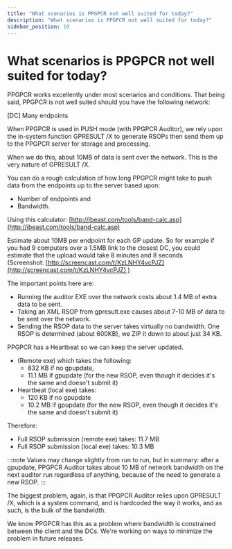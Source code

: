 ```yaml
---
title: "What scenarios is PPGPCR not well suited for today?"
description: "What scenarios is PPGPCR not well suited for today?"
sidebar_position: 10
---
```


# What scenarios is PPGPCR not well suited for today?

PPGPCR works excellently under most scenarios and conditions. That being said, PPGPCR is not well
suited should you have the following network:

[DC] Many endpoints

When PPGPCR is used in PUSH mode (with PPGPCR Auditor), we rely upon the in-system function GPRESULT
/X to generate RSOPs then send them up to the PPGPCR server for storage and processing.

When we do this, about 10MB of data is sent over the network. This is the very nature of GPRESULT
/X.

You can do a rough calculation of how long PPGPCR might take to push data from the endpoints up to
the server based upon:

- Number of endpoints and
- Bandwidth.

Using this
calculator: [http://ibeast.com/tools/band-calc.asp](http://ibeast.com/tools/band-calc.asp)

Estimate about 10MB per endpoint for each GP update. So for example if you had 9 computers over a
1.5MB link to the closest DC, you could estimate that the upload would take 8 minutes and 8 seconds
(Screenshot: [http://screencast.com/t/KzLNHY4vcPJZ](http://screencast.com/t/KzLNHY4vcPJZ) )

The important points here are:

- Running the auditor EXE over the network costs about 1.4 MB of extra data to be sent.
- Taking an XML RSOP from gpresult.exe causes about 7-10 MB of data to be sent over the network.
- Sending the RSOP data to the server takes virtually no bandwidth. One RSOP is determined (about
  600KB), we ZIP it down to about just 34 KB.

PPGPCR has a Heartbeat so we can keep the server updated.

- (Remote exe) which takes the following:
  - 832 KB if no gpupdate,
  - 11.1 MB if gpupdate (for the new RSOP, even though it decides it's the same and doesn't submit
    it)
- Heartbeat (local exe) takes:
  - 120 KB if no gpupdate
  - 10.2 MB if gpupdate (for the new RSOP, even though it decides it's the same and doesn't submit
    it)

Therefore:

- Full RSOP submission (remote exe) takes: 11.7 MB
- Full RSOP submission (local exe) takes: 10.3 MB

:::note
Values may change slightly from run to run, but in summary: after a gpupdate, PPGPCR
Auditor takes about 10 MB of network bandwidth on the next auditor run regardless of anything,
because of the need to generate a new RSOP.
:::


The biggest problem, again, is that PPGPCR Auditor relies upon GPRESULT /X, which is a system
command, and is hardcoded the way it works, and as such, is the bulk of the bandwidth.

We know PPGPCR has this as a problem where bandwidth is constrained between the client and the DCs.
We're working on ways to minimize the problem in future releases.
